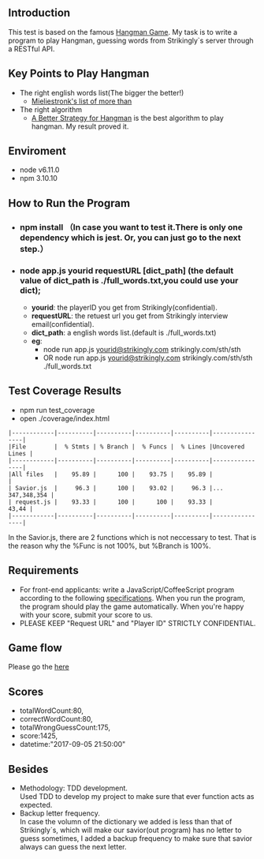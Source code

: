 ## Introduction
This test is based on the famous [Hangman Game](https://en.wikipedia.org/wiki/Hangman_(game)). My task is to write a program to play Hangman, guessing words from Strikingly`s server through a RESTful API.


## Key Points to Play Hangman
- The right english words list(The bigger the better!)
  - [Mieliestronk's list of more than](http://www.mieliestronk.com/wordlist.html)
- The right algorithm
  - [A Better Strategy for Hangman](http://lifehacker.com/5898720/a-better-strategy-for-hangman) is the best algorithm to play hangman. My result proved it.


## Enviroment
- node v6.11.0
- npm 3.10.10

## How to Run the Program
- ### npm install （In case you want to test it.There is only one dependency which is jest. Or, you can just go to the next step.）
- ### node app.js yourid requestURL [dict_path] (the default value of dict_path is ./full_words.txt,you could use your dict);
  - **yourid**: the playerID you get from Strikingly(confidential).
  - **requestURL**: the retuest url you get from Strikingly interview email(confidential).
  - **dict_path**: a english words list.(default is ./full_words.txt)
  - **eg**: 
    - node run app.js yourid@strikingly.com strikingly.com/sth/sth 
    - OR node run app.js yourid@strikingly.com strikingly.com/sth/sth ./full_words.txt

## Test Coverage Results
- npm run test_coverage
- open ./coverage/index.html
```
|------------|----------|----------|----------|----------|----------------|
|File        |  % Stmts | % Branch |  % Funcs |  % Lines |Uncovered Lines |
|------------|----------|----------|----------|----------|----------------|
|All files   |    95.89 |      100 |    93.75 |    95.89 |                |
| Savior.js  |     96.3 |      100 |    93.02 |     96.3 |... 347,348,354 |
| request.js |    93.33 |      100 |      100 |    93.33 |          43,44 |
|------------|----------|----------|----------|----------|----------------|

```
In the Savior.js, there are 2 functions which is not neccessary to test. That is the reason why the %Func is not 100%, but %Branch is 100%.


## Requirements
- For front-end applicants: write a JavaScript/CoffeeScript program according to the following [specifications](https://github.com/joycehan/strikingly-interview-test-instructions/tree/new). When you run the program, the program should play the game automatically. When you're happy with your score, submit your score to us.
- PLEASE KEEP "Request URL" and "Player ID" STRICTLY CONFIDENTIAL.


## Game flow
Please go the [here](https://github.com/joycehan/strikingly-interview-test-instructions/tree/new)

## Scores
- totalWordCount:80,
- correctWordCount:80,
- totalWrongGuessCount:175,
- score:1425,
- datetime:"2017-09-05 21:50:00"

## Besides
  - Methodology: TDD development.<br />
  Used TDD to develop my project to make sure that ever function acts as expected.<br />   
  - Backup letter frequency.<br />
  In case the volumn of the dictionary we added is less than that of Strikingly`s, which will make our savior(out program) has no letter to guess sometimes, I added a backup frequency to make sure that savior always can guess the next letter. 
  